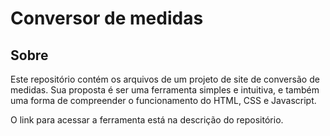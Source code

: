 # Conversor de medidas

## Sobre

Este repositório contém os arquivos de um projeto de site de conversão de medidas. Sua proposta é ser uma ferramenta simples e intuitiva, e também uma forma de compreender o funcionamento do HTML, CSS e Javascript.

O link para acessar a ferramenta está na descrição do repositório.
